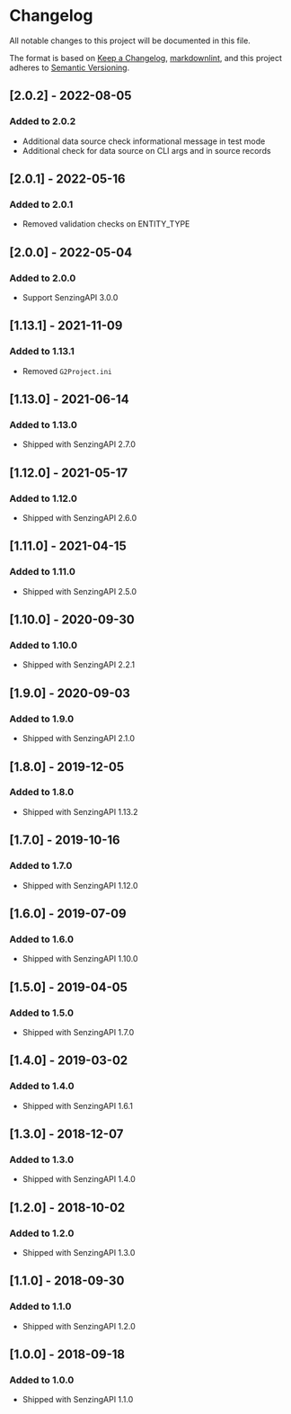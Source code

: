 # Changelog

All notable changes to this project will be documented in this file.

The format is based on [Keep a Changelog](https://keepachangelog.com/en/1.0.0/),
[markdownlint](https://dlaa.me/markdownlint/),
and this project adheres to [Semantic Versioning](https://semver.org/spec/v2.0.0.html).

## [2.0.2] - 2022-08-05

### Added to 2.0.2

- Additional data source check informational message in test mode
- Additional check for data source on CLI args and in source records

## [2.0.1] - 2022-05-16

### Added to 2.0.1

- Removed validation checks on ENTITY_TYPE

## [2.0.0] - 2022-05-04

### Added to 2.0.0

- Support SenzingAPI 3.0.0

## [1.13.1] - 2021-11-09

### Added to 1.13.1

- Removed `G2Project.ini`

## [1.13.0] - 2021-06-14

### Added to 1.13.0

- Shipped with SenzingAPI 2.7.0

## [1.12.0] - 2021-05-17

### Added to 1.12.0

- Shipped with SenzingAPI 2.6.0

## [1.11.0] - 2021-04-15

### Added to 1.11.0

- Shipped with SenzingAPI 2.5.0

## [1.10.0] - 2020-09-30

### Added to 1.10.0

- Shipped with SenzingAPI 2.2.1

## [1.9.0] - 2020-09-03

### Added to 1.9.0

- Shipped with SenzingAPI 2.1.0

## [1.8.0] - 2019-12-05

### Added to 1.8.0

- Shipped with SenzingAPI 1.13.2

## [1.7.0] - 2019-10-16

### Added to 1.7.0

- Shipped with SenzingAPI 1.12.0

## [1.6.0] - 2019-07-09

### Added to 1.6.0

- Shipped with SenzingAPI 1.10.0

## [1.5.0] - 2019-04-05

### Added to 1.5.0

- Shipped with SenzingAPI 1.7.0

## [1.4.0] - 2019-03-02

### Added to 1.4.0

- Shipped with SenzingAPI 1.6.1

## [1.3.0] - 2018-12-07

### Added to 1.3.0

- Shipped with SenzingAPI 1.4.0

## [1.2.0] - 2018-10-02

### Added to 1.2.0

- Shipped with SenzingAPI 1.3.0

## [1.1.0] - 2018-09-30

### Added to 1.1.0

- Shipped with SenzingAPI 1.2.0

## [1.0.0] - 2018-09-18

### Added to 1.0.0

- Shipped with SenzingAPI 1.1.0
